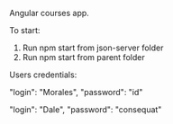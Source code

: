 Angular courses app.

To start: 
1. Run npm start from json-server folder
2. Run npm start from parent folder

Users credentials: 
    
 "login": "Morales",
 "password": "id"
 
 "login": "Dale",
 "password": "consequat"
